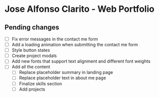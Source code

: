 # Jose Alfonso Clarito - Web Portfolio

## Pending changes
- [ ] Fix error messages in the contact me form
- [ ] Add a loading animation when submitting the contact me form
- [ ] Style button states
- [ ] Create project modals
- [ ] Add new fonts that support text alignment and different font weights
- [ ] Add all the content
    - [ ] Replace placeholder summary in landing page
    - [ ] Replace placeholder text in about me page
    - [ ] Finalize skills section
    - [ ] Add projects